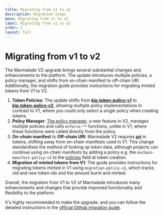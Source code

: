 ```yaml
---
title: Migrating from v1 to v2
description: Migration steps
menu: Migrating from v1 to v2
label: Migrating from v1 to v2
order: 2
layout: full
---
```


# Migrating from v1 to v2

The Marmalade V2 upgrade brings several substantial changes and enhancements to
the platform. The update introduces multiple policies, a policy manager, and
shifts from on-chain manifest to off-chain URI. Additionally, the migration
guide provides instructions for migrating minted tokens from V1 to V2.

1.  **Token Policies**: The update shifts from
    **[kip.token-policy-v1](https://github.com/kadena-io/marmalade/blob/v2/v1/pact/kip/token-policy-v1.pact)**
    to
    **[kip.token-policy-v2](https://github.com/kadena-io/marmalade/blob/v2/pact/kip/token-policy-v2.pact)**,
    allowing multiple policy implementations in contrast to V1, where you could
    only select a single policy when creating tokens.
2.  **Policy Manager**: [The policy manager](/marmalade/the-policy-manager), a
    new feature in V2, manages multiple policies and calls `enforce-**`
    functions, unlike in V1, where these functions were called directly from the
    policy.
3.  **On-chain manifest** to **Off-chain URI**: Marmalade V2 requires
    **[uri](https://github.com/kadena-io/marmalade/blob/v2/pact/ledger.pact#L24)**
    in tokens, shifting away from on-chain manifests used in V1. This change
    standardises the method of looking up token data, although projects can
    continue using on-chain manifests by adding a policy e.g. the
    `onchain-manifest-policy-v1` to the
    [policies](https://github.com/kadena-io/marmalade/blob/v2/pact/ledger.pact#L201C20-L201C20)
    field at token creation.
4.  **Migration of minted tokens from V1**: The guide provides instructions for
    migrating tokens minted in V1 using `migration-policy-v1`, which tracks old
    and new token-ids and the amount burnt and minted.

Overall, the migration from V1 to V2 of Marmalade introduces many enhancements
and changes that provide improved functionality and flexibility to the platform.

It's highly recommended to make the upgrade, and you can follow the detailed
instructions in the
[official Github migration guide](https://www.github.com/kadena.io/marmalade/migration).
